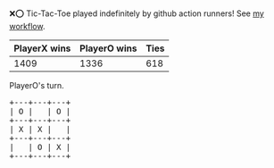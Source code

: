 :x::o: Tic-Tac-Toe played indefinitely by github action runners! See [my workflow](.github/workflows/play.yaml).

|PlayerX wins|PlayerO wins|Ties|
|-|-|-|
|1409|1336|618|

PlayerO's turn.

<pre>
+---+---+---+
| O |   | O |
+---+---+---+
| X | X |   |
+---+---+---+
|   | O | X |
+---+---+---+
</pre>